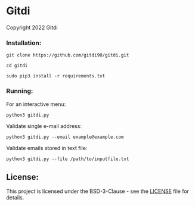 # Gitdi
Copyright 2022 Gitdi



### Installation:

```
git clone https://github.com/gitdi90/gitdi.git
```

```
cd gitdi
```

```
sudo pip3 install -r requirements.txt
```

### Running:


For an interactive menu: 
```
python3 gitdi.py
```

Validate single e-mail address:
```
python3 gitdi.py --email example@example.com
```

Validate emails stored in text file:
```
python3 gitdi.py --file /path/to/inputfile.txt
```




## License:

This project is licensed under the BSD-3-Clause - see the [LICENSE](LICENSE) file for details.
